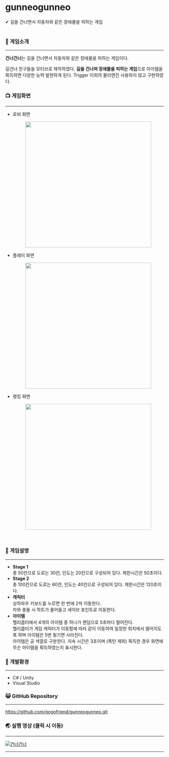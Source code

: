 # gunneogunneo
✔ 길을 건너면서 자동차와 같은 장애물을 피하는 게임<br>
<br>


### 📄 게임소개

------



**건너건너**는 길을 건너면서 자동차와 같은 장애물을 피하는 게임이다.<br>

길건너 친구들을 모티브로 제작하였다.
**길을 건너며 장애물을 피하는 게임**으로 아이템을 획득하면 다양한 능력 발현하게 된다.
Trigger 이외의 물리엔진 사용하지 않고 구현하였다.
<br>


### 📺 게임화면

------
- 로비 화면 
  <p style="text-align: center;">
    <img src="https://user-images.githubusercontent.com/57933061/125460979-36a488b2-9b24-472b-a93a-76ed9d9e9d13.JPG" width="400" float = "center">
  </p>
- 플레이 화면
  <p style="text-align: center;">
    <img src="https://user-images.githubusercontent.com/57933061/125461037-78b92a14-13ef-4464-acf1-081ee63070ab.JPG" width="400" float = "center">
  </p>
- 랭킹 화면
  <p style="text-align: center;">
    <img src="https://user-images.githubusercontent.com/57933061/125461101-4d2ea808-8e5d-4932-b3d7-1813937ec091.JPG" width="400" float = "center">
  </p>


<br>


### 🌷 게임설명

------

- **Stage 1**<br>총 50칸으로 도로는 30칸, 인도는 20칸으로 구성되어 있다. 제한시간은 50초이다.<br>
- **Stage 2**<br>총 100칸으로 도로는 60칸, 인도는 40칸으로 구성되어 있다. 제한시간은 120초이다.<br>
- **캐릭터**<br>상하좌우 키보드를 누르면 한 번에 2씩 이동한다.
<br>차와 충돌 시 하트가 줄어들고 세이브 포인트로 이동한다.<br>
- **아이템**<br>헬리콥터에서 4개의 아이템 중 하나가 랜덤으로 5초마다 떨어진다.<br>헬리콥터가 게임 캐릭터가 이동함에 따라 같이 이동하여 일정한 위치에서 떨어지도록 하며 아이템은 5번 튕기면 사라진다.<br>아이템은 공 색깔로 구분한다. 지속 시간은 3초이며 (폭탄 제외) 획득한 경우 화면에 무슨 아이템을 획득하였는지 표시한다.<br>



### 💫 개발환경

------

- C# / Unity
- Visual Studio



### 😺 GitHub Repository

------

https://github.com/gogofriend/gunneogunneo.git<br>


### 🌏 실행 영상 (클릭 시 이동)

------
[![건너건너](http://img.youtube.com/vi/VPeROEktXa8/0.jpg)](https://youtu.be/VPeROEktXa8) 

------



